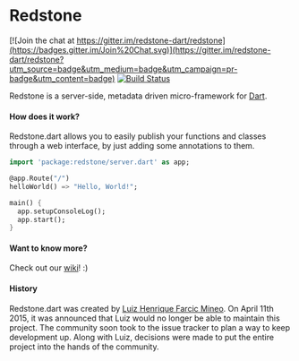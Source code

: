 # Redstone

[![Join the chat at https://gitter.im/redstone-dart/redstone](https://badges.gitter.im/Join%20Chat.svg)](https://gitter.im/redstone-dart/redstone?utm_source=badge&utm_medium=badge&utm_campaign=pr-badge&utm_content=badge) [![Build Status](https://travis-ci.org/redstone-dart/redstone.svg?branch=v0.5)](https://travis-ci.org/redstone-dart/redstone)

Redstone is a server-side, metadata driven micro-framework for [Dart](https://www.dartlang.org/).

#### How does it work?
Redstone.dart allows you to easily publish your functions and classes through a web interface, by just adding some annotations to them.

```dart
import 'package:redstone/server.dart' as app;

@app.Route("/")
helloWorld() => "Hello, World!";

main() {
  app.setupConsoleLog();
  app.start();
}
```

#### Want to know more?

Check out our [wiki](https://github.com/redstone-dart/redstone/wiki)! :)

#### History

Redstone.dart was created by [Luiz Henrique Farcic Mineo](https://github.com/luizmineo). On April 11th 2015, it was announced that Luiz would no longer be able to maintain this project. The community soon took to the issue tracker to plan a way to keep development up. Along with Luiz, decisions were made to put the entire project into the hands of the community.
